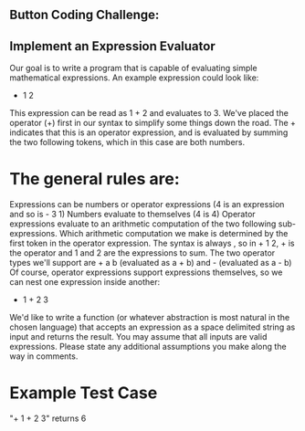 
## Button Coding Challenge:


## Implement an Expression Evaluator

Our goal is to write a program that is capable of evaluating simple mathematical expressions. An example expression could look like:

+ 1 2

This expression can be read as 1 + 2 and evaluates to 3. We've placed the operator (+) first in our syntax to simplify some things down the road. The + indicates that this is an operator expression, and is evaluated by summing the two following tokens, which in this case are both numbers.

# The general rules are:

Expressions can be numbers or operator expressions (4 is an expression and so is - 3 1)
Numbers evaluate to themselves (4 is 4)
Operator expressions evaluate to an arithmetic computation of the two following sub-expressions. Which arithmetic computation we make is determined by the first token in the operator expression. The syntax is always <Operator> <Expression> <Expression>, so in + 1 2, + is the operator and 1 and 2 are the expressions to sum.
The two operator types we'll support are + a b (evaluated as a + b) and - (evaluated as a - b)
Of course, operator expressions support expressions themselves, so we can nest one expression inside another:

+ 1 + 2 3

We'd like to write a function (or whatever abstraction is most natural in the chosen language) that accepts an expression as a space delimited string as input and returns the result. You may assume that all inputs are valid expressions. Please state any additional assumptions you make along the way in comments.

# Example Test Case
"+ 1 + 2 3" returns 6
